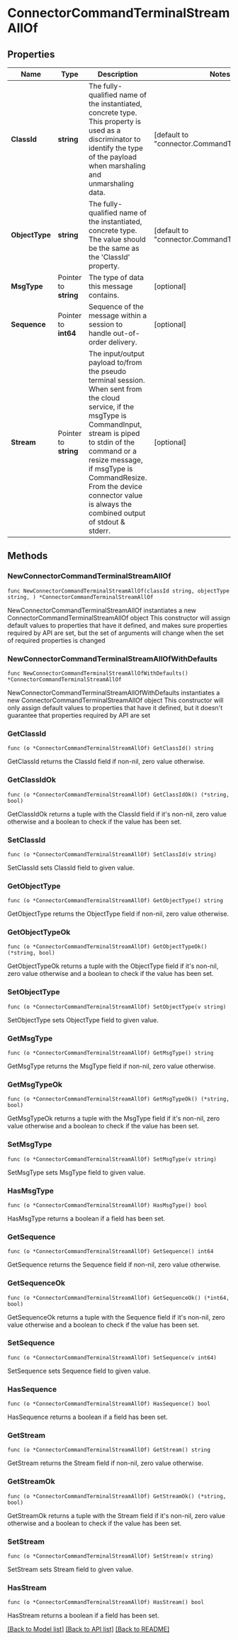 # ConnectorCommandTerminalStreamAllOf

## Properties

Name | Type | Description | Notes
------------ | ------------- | ------------- | -------------
**ClassId** | **string** | The fully-qualified name of the instantiated, concrete type. This property is used as a discriminator to identify the type of the payload when marshaling and unmarshaling data. | [default to "connector.CommandTerminalStream"]
**ObjectType** | **string** | The fully-qualified name of the instantiated, concrete type. The value should be the same as the &#39;ClassId&#39; property. | [default to "connector.CommandTerminalStream"]
**MsgType** | Pointer to **string** | The type of data this message contains. | [optional] 
**Sequence** | Pointer to **int64** | Sequence of the message within a session to handle out-of-order delivery. | [optional] 
**Stream** | Pointer to **string** | The input/output payload to/from the pseudo terminal session. When sent from the cloud service, if the msgType is CommandInput, stream is piped to stdin of the command or a resize message, if msgType is CommandResize. From the device connector value is always the combined output of stdout &amp; stderr. | [optional] 

## Methods

### NewConnectorCommandTerminalStreamAllOf

`func NewConnectorCommandTerminalStreamAllOf(classId string, objectType string, ) *ConnectorCommandTerminalStreamAllOf`

NewConnectorCommandTerminalStreamAllOf instantiates a new ConnectorCommandTerminalStreamAllOf object
This constructor will assign default values to properties that have it defined,
and makes sure properties required by API are set, but the set of arguments
will change when the set of required properties is changed

### NewConnectorCommandTerminalStreamAllOfWithDefaults

`func NewConnectorCommandTerminalStreamAllOfWithDefaults() *ConnectorCommandTerminalStreamAllOf`

NewConnectorCommandTerminalStreamAllOfWithDefaults instantiates a new ConnectorCommandTerminalStreamAllOf object
This constructor will only assign default values to properties that have it defined,
but it doesn't guarantee that properties required by API are set

### GetClassId

`func (o *ConnectorCommandTerminalStreamAllOf) GetClassId() string`

GetClassId returns the ClassId field if non-nil, zero value otherwise.

### GetClassIdOk

`func (o *ConnectorCommandTerminalStreamAllOf) GetClassIdOk() (*string, bool)`

GetClassIdOk returns a tuple with the ClassId field if it's non-nil, zero value otherwise
and a boolean to check if the value has been set.

### SetClassId

`func (o *ConnectorCommandTerminalStreamAllOf) SetClassId(v string)`

SetClassId sets ClassId field to given value.


### GetObjectType

`func (o *ConnectorCommandTerminalStreamAllOf) GetObjectType() string`

GetObjectType returns the ObjectType field if non-nil, zero value otherwise.

### GetObjectTypeOk

`func (o *ConnectorCommandTerminalStreamAllOf) GetObjectTypeOk() (*string, bool)`

GetObjectTypeOk returns a tuple with the ObjectType field if it's non-nil, zero value otherwise
and a boolean to check if the value has been set.

### SetObjectType

`func (o *ConnectorCommandTerminalStreamAllOf) SetObjectType(v string)`

SetObjectType sets ObjectType field to given value.


### GetMsgType

`func (o *ConnectorCommandTerminalStreamAllOf) GetMsgType() string`

GetMsgType returns the MsgType field if non-nil, zero value otherwise.

### GetMsgTypeOk

`func (o *ConnectorCommandTerminalStreamAllOf) GetMsgTypeOk() (*string, bool)`

GetMsgTypeOk returns a tuple with the MsgType field if it's non-nil, zero value otherwise
and a boolean to check if the value has been set.

### SetMsgType

`func (o *ConnectorCommandTerminalStreamAllOf) SetMsgType(v string)`

SetMsgType sets MsgType field to given value.

### HasMsgType

`func (o *ConnectorCommandTerminalStreamAllOf) HasMsgType() bool`

HasMsgType returns a boolean if a field has been set.

### GetSequence

`func (o *ConnectorCommandTerminalStreamAllOf) GetSequence() int64`

GetSequence returns the Sequence field if non-nil, zero value otherwise.

### GetSequenceOk

`func (o *ConnectorCommandTerminalStreamAllOf) GetSequenceOk() (*int64, bool)`

GetSequenceOk returns a tuple with the Sequence field if it's non-nil, zero value otherwise
and a boolean to check if the value has been set.

### SetSequence

`func (o *ConnectorCommandTerminalStreamAllOf) SetSequence(v int64)`

SetSequence sets Sequence field to given value.

### HasSequence

`func (o *ConnectorCommandTerminalStreamAllOf) HasSequence() bool`

HasSequence returns a boolean if a field has been set.

### GetStream

`func (o *ConnectorCommandTerminalStreamAllOf) GetStream() string`

GetStream returns the Stream field if non-nil, zero value otherwise.

### GetStreamOk

`func (o *ConnectorCommandTerminalStreamAllOf) GetStreamOk() (*string, bool)`

GetStreamOk returns a tuple with the Stream field if it's non-nil, zero value otherwise
and a boolean to check if the value has been set.

### SetStream

`func (o *ConnectorCommandTerminalStreamAllOf) SetStream(v string)`

SetStream sets Stream field to given value.

### HasStream

`func (o *ConnectorCommandTerminalStreamAllOf) HasStream() bool`

HasStream returns a boolean if a field has been set.


[[Back to Model list]](../README.md#documentation-for-models) [[Back to API list]](../README.md#documentation-for-api-endpoints) [[Back to README]](../README.md)


